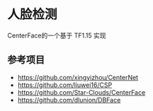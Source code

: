 # 人脸检测
CenterFace的一个基于 TF1.15 实现

## 参考项目
- https://github.com/xingyizhou/CenterNet
- https://github.com/liuwei16/CSP
- https://github.com/Star-Clouds/CenterFace
- https://github.com/dlunion/DBFace
